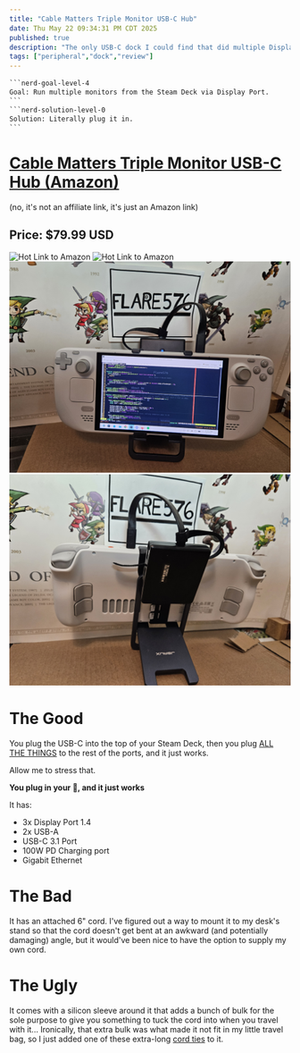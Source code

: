 ```yaml
---
title: "Cable Matters Triple Monitor USB-C Hub"
date: Thu May 22 09:34:31 PM CDT 2025
published: true
description: "The only USB-C dock I could find that did multiple Display Port outputs, and it is AWESOME"
tags: ["peripheral","dock","review"]
---
```

````flare
```nerd-goal-level-4
Goal: Run multiple monitors from the Steam Deck via Display Port.
```
```nerd-solution-level-0
Solution: Literally plug it in.
```
````
# [Cable Matters Triple Monitor USB-C Hub (Amazon)](https://www.amazon.com/dp/B086DXLF37?ref=ppx_yo2ov_dt_b_fed_asin_title)  

(no, it's not an affiliate link, it's just an Amazon link)

## Price: $79.99 USD

![Hot Link to Amazon](https://m.media-amazon.com/images/I/71RfmaaxaxL._AC_SL1500_.jpg)
![Hot Link to Amazon](https://m.media-amazon.com/images/I/717gW1rw3NL._AC_SL1500_.jpg)
![Action Shot](images/thumbnail/cable_matters_front.jpg)
![Action Shot](images/thumbnail/cable_matters_back.jpg)

# The Good

You plug the USB-C into the top of your Steam Deck, then you plug [ALL THE THINGS](https://hyperboleandahalf.blogspot.com/2010/06/this-is-why-ill-never-be-adult.html) to the rest of the ports, and it just works.

Allow me to stress that.

**You plug in your 💩, and it just works**

It has:

- 3x Display Port 1.4
- 2x USB-A
- USB-C 3.1 Port
- 100W PD Charging port
- Gigabit Ethernet

# The Bad

It has an attached 6" cord. I've figured out a way to mount it to my desk's stand so that the cord doesn't get bent at an awkward (and potentially damaging) angle, but it would've been nice to have the option to supply my own cord.

# The Ugly

It comes with a silicon sleeve around it that adds a bunch of bulk for the sole purpose to give you something to tuck the cord into when you travel with it... Ironically, that extra bulk was what made it not fit in my little travel bag, so I just added one of these extra-long [cord ties](https://www.amazon.com/dp/B08TTPX4KB?ref=ppx_yo2ov_dt_b_fed_asin_title&th=1) to it.
